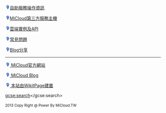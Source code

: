 [<img width="15px" src="images/point.png"/>自助服務操作資訊](/index.html?page=ApplyAndOrder.md)

[<img width="15px" src="images/point.png"/>MiCloud第三方服務主機](/index.html?page=3PartyCloudServer.md)

[<img width="15px" src="images/point.png"/>雲端實例及API](/index.html?page=MiCloudCloudAPI.md)

[<img width="15px" src="images/point.png"/>常見問題](/index.html?page=QNA.md)

[<img width="15px" src="images/point.png"/>Blog分享](/index.html?page=BlogShare.md)

---

[<img width="15px" src="images/point.png"/> MiCloud官方網站](http://micloud.tw)

[<img width="15px" src="images/point.png"/> MiCloud Blog](http://blogger.micloud.tw)

[<img width="15px" src="images/point.png"/> 本站由WikitPage建置](http://peihsinsu.github.com/wikitpage)

<script>
  (function() {
    var cx = '002616967781504063184:ccxhequ_zu4';
    var gcse = document.createElement('script');
    gcse.type = 'text/javascript';
    gcse.async = true;
    gcse.src = (document.location.protocol == 'https:' ? 'https:' : 'http:') +
        '//www.google.com/cse/cse.js?cx=' + cx;
    var s = document.getElementsByTagName('script')[0];
    s.parentNode.insertBefore(gcse, s);
  })();
</script>
<gcse:search></gcse:search>

<small>2013 Copy Right @ Power By MiCloud.TW</small>
